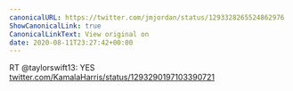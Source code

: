 ```yaml
---
canonicalURL: https://twitter.com/jmjordan/status/1293328265524862976
ShowCanonicalLink: true
CanonicalLinkText: View original on
date: 2020-08-11T23:27:42+00:00
---
```

RT @taylorswift13: YES [twitter.com/KamalaHarris/status/1293290197103390721](https://twitter.com/KamalaHarris/status/1293290197103390721)
